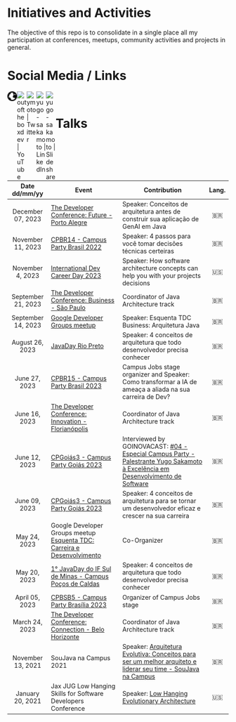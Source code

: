 # Initiatives and Activities

The objective of this repo is to consolidate in a single place all my participation at conferences, meetups, community activities and projects in general.

# Social Media / Links

[<img align="left" alt="theleaderdev" width="22px" src="https://raw.githubusercontent.com/iconic/open-iconic/master/svg/globe.svg" />][website]
[<img align="left" alt="outoftheboxdev | YouTube" width="22px" src="https://cdn.jsdelivr.net/npm/simple-icons@v3/icons/youtube.svg" />][youtube]
[<img align="left" alt="ymoto | Twitter" width="22px" src="https://cdn.jsdelivr.net/npm/simple-icons@v3/icons/twitter.svg" />][twitter]
[<img align="left" alt="yugo-sakamoto | LinkedIn" width="22px" src="https://cdn.jsdelivr.net/npm/simple-icons@v3/icons/linkedin.svg" />][linkedin]
[<img align="left" alt="yugo-sakamoto | Slideshare" width="22px" src="https://cdn.jsdelivr.net/npm/simple-icons@v3/icons/slideshare.svg" />][slideshare]

<br/>

# Talks

| Date<br>dd/mm/yy     | Event          | Contribution | Lang. |
|:--------------------:|----------------|-------------|:----:|
| December 07, 2023 | [The Developer Conference: Future - Porto Alegre](https://thedevconf.com/tdc/2023/future/trilha-arquitetura-java) | Speaker: Conceitos de arquitetura antes de construir sua aplicação de GenAI em Java | :brazil: |
| November 11, 2023 | [CPBR14 - Campus Party Brasil 2022](https://app.4.events/palestrante-yugo-sakamoto-1993-c18443) | Speaker: 4 passos para você tomar decisões técnicas certeiras | 🇧🇷 |
| November 4, 2023 | [International Dev Career Day 2023](https://hopin.com/events/dev-career-day-2023/registration) | Speaker: How software architecture concepts can help you with your projects decisions | :us: |
| September 21, 2023 | [The Developer Conference: Business - São Paulo](https://thedevconf.com/tdc/2023/business/trilha-arquitetura-java) | Coordinator of Java Architecture track | 🇧🇷 |
| September 14, 2023 | [Google Developer Groups meetup](https://gdg.community.dev/events/details/google-gdg-nova-lima-presents-esquenta-tdc-business-arquitetura-java/) | Speaker: Esquenta TDC Business: Arquitetura Java | :brazil: |
| August 26, 2023 | [JavaDay Rio Preto](https://javanoroeste.com.br/javanoroeste/javaday_riopreto/) | Speaker: 4 conceitos de arquitetura que todo desenvolvedor precisa conhecer | :brazil: |
| June 27, 2023 | [CPBR15 - Campus Party Brasil 2023](https://app.4.events/palestrante-yugo-sakamoto--3333-c18443) | Campus Jobs stage organizer and Speaker: Como transformar a IA de ameaça a aliada na sua carreira de Dev? | :brazil: |
| June 16, 2023 | [The Developer Conference: Innovation - Florianópolis](https://thedevconf.com/tdc/2023/innovation/trilha-arquitetura-java) | Coordinator of Java Architecture track | :brazil: |
| June 12, 2023 | [CPGoiás3 - Campus Party Goiás 2023](https://brasil.campus-party.org/cpgoias3/) | Interviewed by GOINOVACAST: [#04 - Especial Campus Party - Palestrante Yugo Sakamoto à Excelência em Desenvolvimento de Software](https://www.youtube.com/watch?v=h212WAgANKY) | :brazil: |
| June 09, 2023 | [CPGoiás3 - Campus Party Goiás 2023](https://app.4.events/palestrante-yugo-sakamoto-2718-c18443)| Speaker: 4 conceitos de arquitetura para se tornar um desenvolvedor eficaz e crescer na sua carreira| :brazil: |
| May 24, 2023 | Google Developer Groups meetup [Esquenta TDC: Carreira e Desenvolvimento](https://gdg.community.dev/events/details/google-gdg-nova-lima-presents-meetup-esquenta-tdc-carreira-e-desenvolvimento/) | Co-Organizer | :brazil: |
| May 20, 2023 | [1° JavaDay do IF Sul de Minas - Campus Poços de Caldas](https://java-day.pcs.ifsuldeminas.edu.br/#palestrantes) | Speaker: 4 conceitos de arquitetura que todo desenvolvedor precisa conhecer | :brazil: |
| April 05, 2023 | [CPBSB5 - Campus Party Brasília 2023](https://app.4.events/palestrante-yugo-sakamoto-2465-c18443) | Organizer of Campus Jobs stage | :brazil: |
| March 24, 2023 | [The Developer Conference: Connection - Belo Horizonte](https://thedevconf.com/tdc/2023/connections/trilha-arquitetura-java) | Coordinator of Java Architecture track | :brazil: |
| November 13, 2021 | SouJava na Campus 2021 | Speaker: [Arquitetura Evolutiva: Conceitos para ser um melhor arquiteto e liderar seu time - SouJava na Campus](https://www.youtube.com/watch?v=Pdbdnqv2k7Q) | :brazil: |
| January 20, 2021 | Jax JUG Low Hanging Skills for Software Developers Conference | Speaker: [Low Hanging Evolutionary Architecture](https://www.youtube.com/watch?v=D-ErrlY5LO8) | :us: |

[stats]: https://github-readme-stats.vercel.app/api?username=yugoccp&show_icons=true
[website]: https://theleaderdev.com
[twitter]: https://twitter.com/ymoto
[youtube]: https://www.youtube.com/@outoftheboxdev
[linkedin]: https://linkedin.com/in/yugo-sakamoto
[slideshare]: https://www.slideshare.net/YugoSakamoto1
